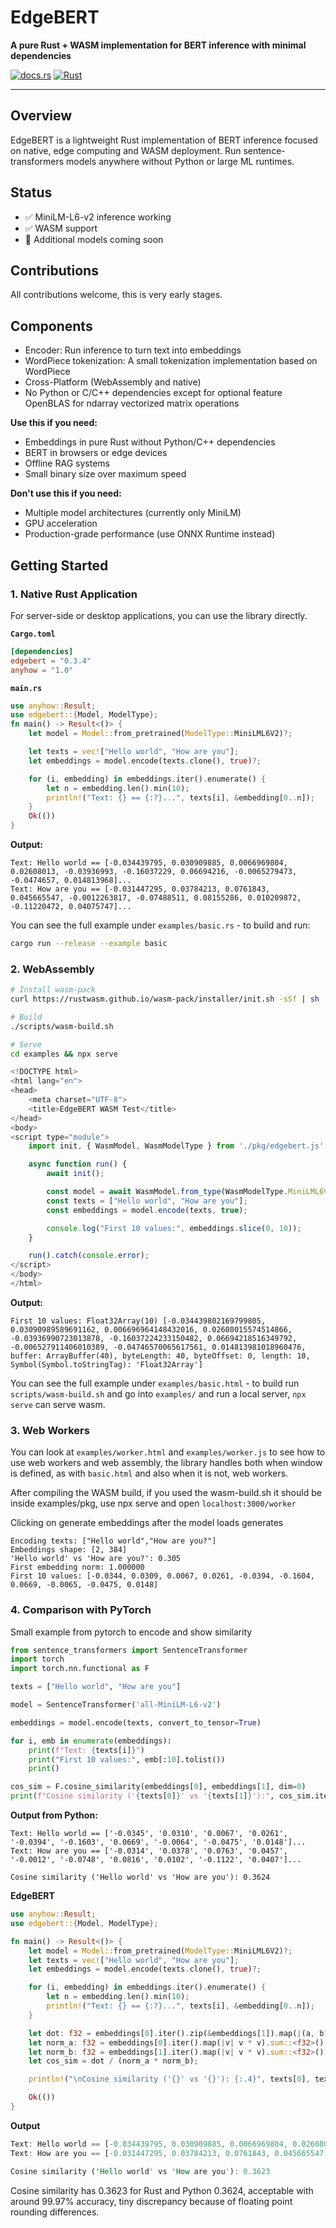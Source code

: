 # EdgeBERT

**A pure Rust + WASM implementation for BERT inference with minimal dependencies**

[![docs.rs](https://docs.rs/edgebert/badge.svg)](https://docs.rs/edgebert)
[![Rust](https://github.com/olafurjohannsson/edgebert/actions/workflows/rust.yml/badge.svg)](https://github.com/olafurjohannsson/edgebert/actions/workflows/rust.yml)

---

## Overview

EdgeBERT is a lightweight Rust implementation of BERT inference focused on native, edge computing and WASM deployment. Run sentence-transformers models anywhere without Python or large ML runtimes.

## Status
- ✅ MiniLM-L6-v2 inference working
- ✅ WASM support
- 🚧 Additional models coming soon

## Contributions

All contributions welcome, this is very early stages.

## Components

- Encoder: Run inference to turn text into embeddings
- WordPiece tokenization: A small tokenization implementation based on WordPiece
- Cross-Platform (WebAssembly and native)
- No Python or C/C++ dependencies except for optional feature OpenBLAS for ndarray vectorized matrix operations

**Use this if you need:**
- Embeddings in pure Rust without Python/C++ dependencies
- BERT in browsers or edge devices
- Offline RAG systems
- Small binary size over maximum speed

**Don't use this if you need:**
- Multiple model architectures (currently only MiniLM)
- GPU acceleration
- Production-grade performance (use ONNX Runtime instead)

## Getting Started

### 1. Native Rust Application

For server-side or desktop applications, you can use the library directly.

**`Cargo.toml`**
```toml
[dependencies]
edgebert = "0.3.4"
anyhow = "1.0"
```

**`main.rs`**
```rust
use anyhow::Result;
use edgebert::{Model, ModelType};
fn main() -> Result<()> {
    let model = Model::from_pretrained(ModelType::MiniLML6V2)?;

    let texts = vec!["Hello world", "How are you"];
    let embeddings = model.encode(texts.clone(), true)?;

    for (i, embedding) in embeddings.iter().enumerate() {
        let n = embedding.len().min(10);
        println!("Text: {} == {:?}...", texts[i], &embedding[0..n]);
    }
    Ok(())
}
```

**Output:**
```
Text: Hello world == [-0.034439795, 0.030909885, 0.0066969804, 0.02608013, -0.03936993, -0.16037229, 0.06694216, -0.0065279473, -0.0474657, 0.014813968]...
Text: How are you == [-0.031447295, 0.03784213, 0.0761843, 0.045665547, -0.0012263817, -0.07488511, 0.08155286, 0.010209872, -0.11220472, 0.04075747]...
```

You can see the full example under `examples/basic.rs` - to build and run:
```bash
cargo run --release --example basic
```

### 2. WebAssembly

```bash
# Install wasm-pack
curl https://rustwasm.github.io/wasm-pack/installer/init.sh -sSf | sh

# Build
./scripts/wasm-build.sh

# Serve
cd examples && npx serve
```

```javascript
<!DOCTYPE html>
<html lang="en">
<head>
    <meta charset="UTF-8">
    <title>EdgeBERT WASM Test</title>
</head>
<body>
<script type="module">
    import init, { WasmModel, WasmModelType } from './pkg/edgebert.js';

    async function run() {
        await init();

        const model = await WasmModel.from_type(WasmModelType.MiniLML6V2);
        const texts = ["Hello world", "How are you"];
        const embeddings = model.encode(texts, true);

        console.log("First 10 values:", embeddings.slice(0, 10));
    }

    run().catch(console.error);
</script>
</body>
</html>

```

**Output:**
```
First 10 values: Float32Array(10) [-0.034439802169799805, 0.03090989589691162, 0.006696964148432016, 0.02608015574514866, -0.03936990723013878, -0.16037224233150482, 0.06694218516349792, -0.006527911406010389, -0.04746570065617561, 0.014813981018960476, buffer: ArrayBuffer(40), byteLength: 40, byteOffset: 0, length: 10, Symbol(Symbol.toStringTag): 'Float32Array']
```

You can see the full example under `examples/basic.html` - to build run `scripts/wasm-build.sh` and go into `examples/` and run a local server, `npx serve` can serve wasm.

### 3. Web Workers

You can look at `examples/worker.html` and `examples/worker.js` to see how to use web workers and web assembly, the library
handles both when window is defined, as with `basic.html` and also when it is not, web workers.

After compiling the WASM build, if you used the wasm-build.sh it should be inside examples/pkg, use npx serve
and open `localhost:3000/worker`

Clicking on generate embeddings after the model loads generates

```
Encoding texts: ["Hello world","How are you?"]
Embeddings shape: [2, 384]
'Hello world' vs 'How are you?': 0.305
First embedding norm: 1.000000
First 10 values: [-0.0344, 0.0309, 0.0067, 0.0261, -0.0394, -0.1604, 0.0669, -0.0065, -0.0475, 0.0148]
```


### 4. Comparison with PyTorch

Small example from pytorch to encode and show similarity

```python
from sentence_transformers import SentenceTransformer
import torch
import torch.nn.functional as F

texts = ["Hello world", "How are you"]

model = SentenceTransformer('all-MiniLM-L6-v2')

embeddings = model.encode(texts, convert_to_tensor=True)

for i, emb in enumerate(embeddings):
    print(f"Text: {texts[i]}")
    print("First 10 values:", emb[:10].tolist())
    print()

cos_sim = F.cosine_similarity(embeddings[0], embeddings[1], dim=0)
print(f"Cosine similarity ('{texts[0]}' vs '{texts[1]}'):", cos_sim.item())

```

**Output from Python:**
```
Text: Hello world == ['-0.0345', '0.0310', '0.0067', '0.0261', '-0.0394', '-0.1603', '0.0669', '-0.0064', '-0.0475', '0.0148']...
Text: How are you == ['-0.0314', '0.0378', '0.0763', '0.0457', '-0.0012', '-0.0748', '0.0816', '0.0102', '-0.1122', '0.0407']...

Cosine similarity ('Hello world' vs 'How are you'): 0.3624

```

**EdgeBERT**

```rust
use anyhow::Result;
use edgebert::{Model, ModelType};

fn main() -> Result<()> {
    let model = Model::from_pretrained(ModelType::MiniLML6V2)?;
    let texts = vec!["Hello world", "How are you"];
    let embeddings = model.encode(texts.clone(), true)?;

    for (i, embedding) in embeddings.iter().enumerate() {
        let n = embedding.len().min(10);
        println!("Text: {} == {:?}...", texts[i], &embedding[0..n]);
    }

    let dot: f32 = embeddings[0].iter().zip(&embeddings[1]).map(|(a, b)| a * b).sum();
    let norm_a: f32 = embeddings[0].iter().map(|v| v * v).sum::<f32>().sqrt();
    let norm_b: f32 = embeddings[1].iter().map(|v| v * v).sum::<f32>().sqrt();
    let cos_sim = dot / (norm_a * norm_b);

    println!("\nCosine similarity ('{}' vs '{}'): {:.4}", texts[0], texts[1], cos_sim);

    Ok(())
}
```

**Output**
```rust
Text: Hello world == [-0.034439795, 0.030909885, 0.0066969804, 0.02608013, -0.03936993, -0.16037229, 0.06694216, -0.0065279473, -0.0474657, 0.014813968]...
Text: How are you == [-0.031447295, 0.03784213, 0.0761843, 0.045665547, -0.0012263817, -0.07488511, 0.08155286, 0.010209872, -0.11220472, 0.04075747]...

Cosine similarity ('Hello world' vs 'How are you'): 0.3623

```

Cosine similarity has 0.3623 for Rust and Python 0.3624, acceptable with around 99.97% 
accuracy, tiny discrepancy because of floating point rounding differences.
